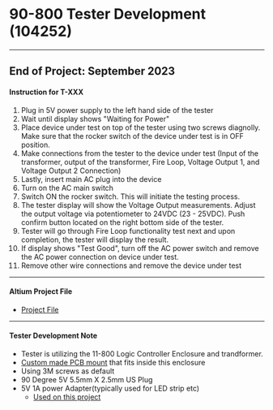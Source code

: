 # 90-800 Tester Development (104252)
---
End of Project: September 2023
---
#### Instruction for T-XXX
1.  Plug in 5V power supply to the left hand side of the tester
2.  Wait until display shows "Waiting for Power"
3.  Place device under test on top of the tester using two screws diagnolly.  Make sure that the rocker switch of the device under test is in OFF position.
4.  Make connections from the tester to the device under test (Input of the transformer, output of the transformer, Fire Loop, Voltage Output 1, and Voltage Output 2 Connection)
5.  Lastly, insert main AC plug into the device
6.  Turn on the AC main switch
7.  Switch ON the rocker switch.  This will initiate the testing process.
8.  The tester display will show the Voltage Output measurements.  Adjust the output voltage via potentiometer to 24VDC (23 - 25VDC).  Push confirm button located on the right bottom side of the tester.
9.  Tester will go through Fire Loop functionality test next and upon completion, the tester will display the result.
10. If display shows "Test Good", turn off the AC power switch and remove the AC power connection on device under test.
11. Remove other wire connections and remove the device under test
---
#### Altium Project File
 - [Project File](https://detex-corporation.365.altium.com/designs/327D70DE-DD06-426B-8618-25C8A5CFA4D7#design)

---
#### Tester Development Note
- Tester is utilizing the 11-800 Logic Controller Enclosure and trandformer.
- [Custom made PCB mount](tester_with_cutout.3mf) that fits inside this enclosure 
- Using 3M screws as default
- 90 Degree 5V 5.5mm X 2.5mm US Plug
- 5V 1A power Adapter(typically used for LED strip etc)
  - [Used on this project](https://www.amazon.com/dp/B0C1NNZH87?psc=1&ref=ppx_yo2ov_dt_b_product_details)
